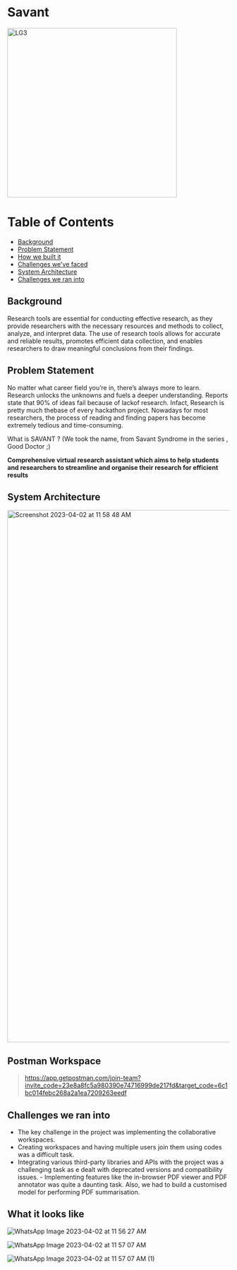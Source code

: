 # Savant

<img width="384" alt="LG3" src="https://user-images.githubusercontent.com/77115883/229333651-8fc95141-5f3c-436e-a5be-f52bfacaf869.png">



# Table of Contents

* [Background](#background)
* [Problem Statement](#ps)
* [How we built it](#making)
* [Challenges we've faced](#challenges)
* [System Architecture](#system-architecture)
* [Challenges we ran into](#challenges)




## Background
Research tools are essential for conducting effective research, as they provide researchers with the necessary resources and methods to collect, analyze, and interpret data. The use of research tools allows for accurate and reliable results, promotes efficient data collection, and enables researchers to draw meaningful conclusions from their findings.

## Problem Statement

No matter what career field you’re in, there’s always more to learn. Research unlocks the unknowns and fuels a deeper understanding.
Reports state that 90% of ideas fail because of lackof research. Infact, Research is pretty much thebase of every hackathon project. Nowadays for most researchers, the process of reading and finding papers has become extremely tedious and time-consuming.

What is SAVANT ? (We took the name, from Savant Syndrome in the series , Good Doctor ;)


**Comprehensive virtual research assistant which aims to help students and researchers to streamline and organise their research for efficient results**


## System Architecture

<img width="1207" alt="Screenshot 2023-04-02 at 11 58 48 AM" src="https://user-images.githubusercontent.com/77115883/229336431-04598496-6821-441d-98a1-6c8a9be7f1ae.png">



## Postman Workspace
> https://app.getpostman.com/join-team?invite_code=23e8a8fc5a980390e74716999de217fd&target_code=6c1bc014febc268a2a1ea7209263eedf


## Challenges we ran into

- The key challenge in the project was implementing the collaborative workspaces. 
- Creating workspaces and having multiple users join them using codes was a difficult task. 
- Integrating various third-party libraries and APIs with the project was a challenging task as e dealt with deprecated versions and compatibility issues. - Implementing features like the in-browser PDF viewer and PDF annotator was quite a daunting task. Also, we had to build a customised model for performing PDF summarisation.


## What it looks like


![WhatsApp Image 2023-04-02 at 11 56 27 AM](https://user-images.githubusercontent.com/77115883/229336317-d075c981-54c2-4ca3-b540-62521861ad1a.jpeg)

![WhatsApp Image 2023-04-02 at 11 57 07 AM](https://user-images.githubusercontent.com/77115883/229336355-3e254189-e9be-495b-92e9-f4e30fe186c7.jpeg)

![WhatsApp Image 2023-04-02 at 11 57 07 AM (1)](https://user-images.githubusercontent.com/77115883/229336373-f8d0384e-105b-49a1-809c-2d94c2ecc9f8.jpeg)



